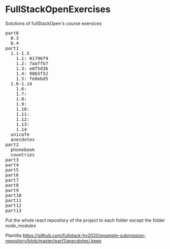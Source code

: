 # FullStackOpenExercises

Solutions of fullStackOpen's course exersices

<pre>
part0
  0.3
  0.4
part1
  1.1-1.5
    1.1: 01796f9
    1.2: 7aaffb7
    1.3: e0f5d3b
    1.4: 90b5f52
    1.5: fe0ebd5
  1.6-1.14
    1.6:
    1.7:
    1.8:
    1.9:
    1.10:
    1.11:
    1.12:
    1.13:
    1.14
  unicafe
  anecdotes
part2
  phonebook
  countries
part3
part4
part5
part6
part7
part8
part9
part10
part11
part12
part13
</pre>

Put the whole react repository of the project to each folder except the folder <i>node_modules</i>

Plantilla <href>https://github.com/fullstack-hy2020/example-submission-repository/blob/master/part1/anecdotes/.keep</href>
